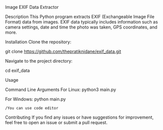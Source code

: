Image EXIF Data Extractor

Description
This Python program extracts EXIF (Exchangeable Image File Format) data from images. EXIF data typically includes information such as camera settings, date and time the photo was taken, GPS coordinates, and more.


Installation
Clone the repository:

git clone https://github.com/thepratiknidane/exif_data.git


Navigate to the project directory:

cd exif_data

Usage

Command Line Arguments
For Linux:
python3 main.py

For Windows:
python main.py

	/You can use code editor

Contributing
If you find any issues or have suggestions for improvement, feel free to open an issue or submit a pull request.
